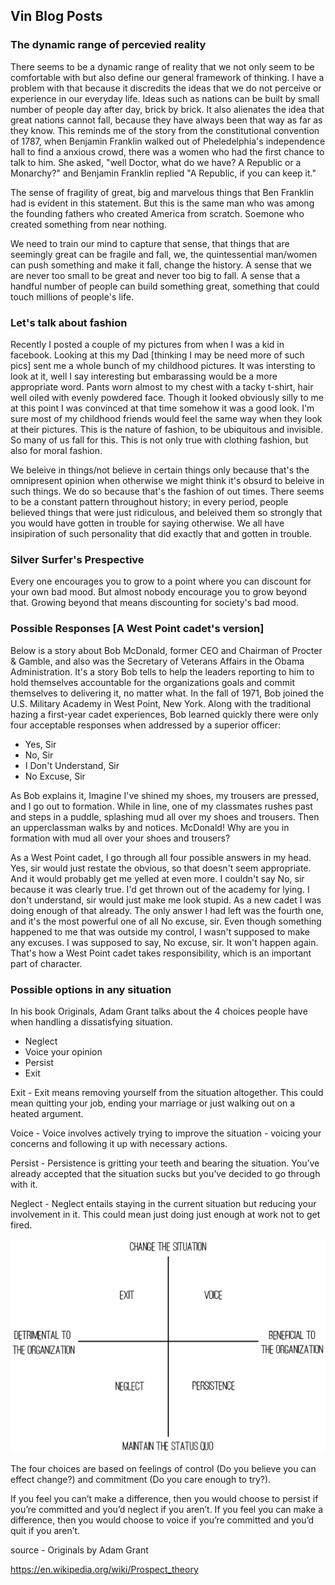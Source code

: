 ## Vin Blog Posts


### The dynamic range of percevied reality
There seems to be a dynamic range of reality that we not only seem to be comfortable with but also define our general framework of thinking. I have a problem with that because it discredits the ideas that we do not perceive or experience in our everyday life. Ideas such as nations can be built by small number of people day after day, brick by brick. It also alienates the idea that great nations cannot fall, because they have always been that way as far as they know. 
This reminds me of the story from the constitutional convention of 1787, when Benjamin Franklin walked out of Pheledelphia's independence hall to find a anxious crowd, there was a women who had the first chance to talk to him. She asked, "well Doctor, what do we have? A Republic or a Monarchy?" and Benjamin Franklin replied "A Republic, if you can keep it."

The sense of fragility of great, big and marvelous things that Ben Franklin had is evident in this statement. But this is the same man who was among the founding fathers who created America from scratch. Soemone who created something from near nothing.

We need to train our mind to capture that sense, that things that are seemingly great can be fragile and fall, we, the quintessential man/women can push something and make it fall, change the history. A sense that we are never too small to be great and never too big to fall. A sense that a handful number of people can build something great, something that could touch millions of people's life.


### Let's talk about fashion
Recently I posted a couple of my pictures from when I was a kid in facebook. Looking at this my Dad [thinking I may be need more of such pics] sent me a whole bunch of my childhood pictures. It was intersting to look at it, well I say interesting but embarassing would be a more appropriate word. Pants worn almost to my chest with a tacky t-shirt, hair well oiled with evenly powdered face. Though it looked obviously silly to me at this point I was convinced at that time somehow it was a good look.
I'm sure most of my childhood friends would feel the same way when they look at their pictures. This is the nature of fashion, to be ubiquitous and invisible. So many of us fall for this. This is not only true with clothing fashion, but also for moral fashion. 

We beleive in things/not believe in certain things only because that's the omnipresent opinion when otherwise we might think it's obsurd to beleive in such things. We do so because that's the fashion of out times. There seems to be a constant pattern throughout history; in every period, people believed things that were just ridiculous, and beleived them so strongly that you would have gotten in trouble for saying otherwise. We all have insipiration of such personality that did exactly that and gotten in trouble.

### Silver Surfer's Prespective
Every one encourages you to grow to a point where you can discount for your own bad mood. But almost nobody encourage you to grow beyond that. Growing beyond that means discounting for society's bad mood.

### Possible Responses [A West Point cadet's version] 

Below is a story about Bob McDonald, former CEO and Chairman of Procter & Gamble, and also was the Secretary of Veterans Affairs in the Obama Administration. It's a story Bob tells to help the leaders reporting to him to hold themselves accountable for the organizations goals and commit themselves to delivering it, no matter what.
In the fall of 1971, Bob joined the U.S. Military Academy in West Point, New York. Along with the traditional hazing a first-year cadet experiences, Bob learned quickly there were only four acceptable responses when addressed by a superior officer: 

- Yes, Sir
- No, Sir
- I Don't Understand, Sir
- No Excuse, Sir

As Bob explains it, Imagine I've shined my shoes, my trousers are pressed, and I go out to formation. While in line, one of my classmates rushes past and steps in a puddle, splashing mud all over my shoes and trousers. Then an upperclassman walks by and notices. McDonald! Why are you in formation with mud all over your shoes and trousers?

As a West Point cadet, I go through all four possible answers in my head. Yes, sir would just restate the obvious, so that doesn't seem appropriate. And it would probably get me yelled at even more. I couldn't say No, sir because it was clearly true. I'd get thrown out of the academy for lying. I don't understand, sir would just make me look stupid. As a new cadet I was doing enough of that already. The only answer I had left was the fourth one, and it's the most powerful one of all No excuse, sir. Even though something happened to me that was outside my control, I wasn't supposed to make any excuses. I was supposed to say, No excuse, sir. It won't happen again. That's how a West Point cadet takes responsibility, which is an important part of character.

### Possible options in any situation

In his book Originals, Adam Grant talks about the 4 choices people have when handling a dissatisfying situation.

- Neglect
- Voice your opinion
- Persist
- Exit

Exit - Exit means removing yourself from the situation altogether. This could mean quitting your job, ending your marriage or just walking out on a heated argument.

Voice - Voice involves actively trying to improve the situation - voicing your concerns and following it up with necessary actions.

Persist - Persistence is gritting your teeth and bearing the situation. You’ve already accepted that the situation sucks but you’ve decided to go through with it.

Neglect - Neglect entails staying in the current situation but reducing your involvement in it. This could mean just doing just enough at work not to get fired.

![alt text](https://github.com/geekyvin/geekyvin.github.io/blob/master/img/originals-options.png)

The four choices are based on feelings of control (Do you believe you can effect change?) and commitment (Do you care enough to try?).

If you feel you can’t make a difference, then you would choose to persist if you’re committed and you’d neglect if you aren’t. If you feel you can make a difference, then you would choose to voice if you’re committed and you’d quit if you aren’t.

source - Originals by Adam Grant


https://en.wikipedia.org/wiki/Prospect_theory
